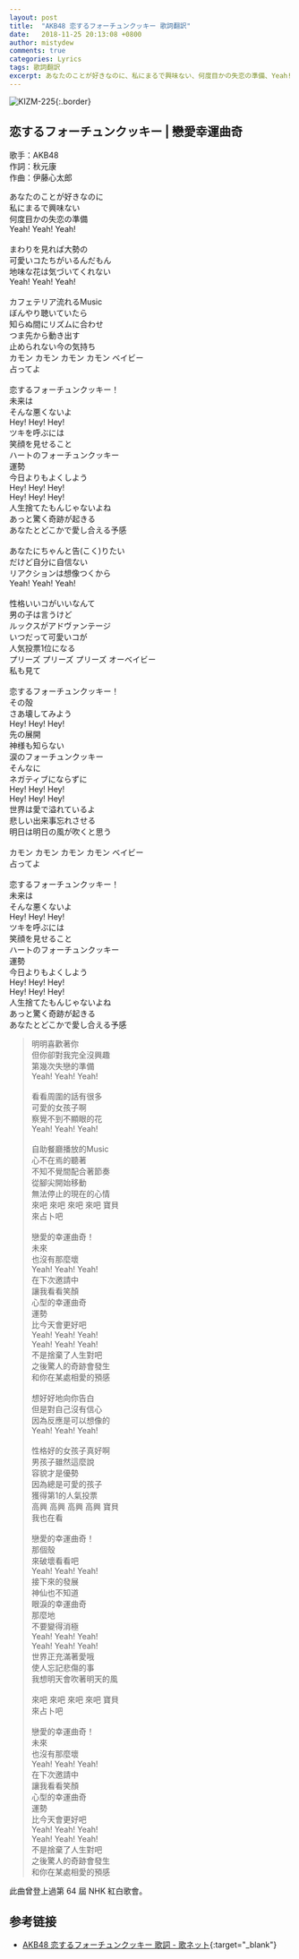 ```yaml
---
layout: post
title:  "AKB48 恋するフォーチュンクッキー 歌詞翻訳"
date:   2018-11-25 20:13:08 +0800
author: mistydew
comments: true
categories: Lyrics
tags: 歌詞翻訳
excerpt: あなたのことが好きなのに、私にまるで興味ない、何度目かの失恋の準備、Yeah! Yeah! Yeah!
---
```

![KIZM-225](https://raw.githubusercontent.com/mistydew/misc/master/cover/KIZM-225.jpg){:.border}

## 恋するフォーチュンクッキー | 戀愛幸運曲奇

歌手：AKB48<br>
作詞：秋元康<br>
作曲：伊藤心太郎

<div class="lyric-original">
<p>
あなたのことが好きなのに<br>
私にまるで興味ない<br>
何度目かの失恋の準備<br>
Yeah! Yeah! Yeah!<br>
<br>
まわりを見れば大勢の<br>
可愛いコたちがいるんだもん<br>
地味な花は気づいてくれない<br>
Yeah! Yeah! Yeah!<br>
<br>
カフェテリア流れるMusic<br>
ぼんやり聴いていたら<br>
知らぬ間にリズムに合わせ<br>
つま先から動き出す<br>
止められない今の気持ち<br>
カモン カモン カモン カモン ベイビー<br>
占ってよ<br>
<br>
恋するフォーチュンクッキー！<br>
未来は<br>
そんな悪くないよ<br>
Hey! Hey! Hey!<br>
ツキを呼ぶには<br>
笑顔を見せること<br>
ハートのフォーチュンクッキー<br>
運勢<br>
今日よりもよくしよう<br>
Hey! Hey! Hey!<br>
Hey! Hey! Hey!<br>
人生捨てたもんじゃないよね<br>
あっと驚く奇跡が起きる<br>
あなたとどこかで愛し合える予感<br>
<br>
あなたにちゃんと告(こく)りたい<br>
だけど自分に自信ない<br>
リアクションは想像つくから<br>
Yeah! Yeah! Yeah!<br>
<br>
性格いいコがいいなんて<br>
男の子は言うけど<br>
ルックスがアドヴァンテージ<br>
いつだって可愛いコが<br>
人気投票1位になる<br>
プリーズ プリーズ プリーズ オーベイビー<br>
私も見て<br>
<br>
恋するフォーチュンクッキー！<br>
その殻<br>
さあ壊してみよう<br>
Hey! Hey! Hey!<br>
先の展開<br>
神様も知らない<br>
涙のフォーチュンクッキー<br>
そんなに<br>
ネガティブにならずに<br>
Hey! Hey! Hey!<br>
Hey! Hey! Hey!<br>
世界は愛で溢れているよ<br>
悲しい出来事忘れさせる<br>
明日は明日の風が吹くと思う<br>
<br>
カモン カモン カモン カモン ベイビー<br>
占ってよ<br>
<br>
恋するフォーチュンクッキー！<br>
未来は<br>
そんな悪くないよ<br>
Hey! Hey! Hey!<br>
ツキを呼ぶには<br>
笑顔を見せること<br>
ハートのフォーチュンクッキー<br>
運勢<br>
今日よりもよくしよう<br>
Hey! Hey! Hey!<br>
Hey! Hey! Hey!<br>
人生捨てたもんじゃないよね<br>
あっと驚く奇跡が起きる<br>
あなたとどこかで愛し合える予感
</p>
</div>

<div class="lyric-translation">
<blockquote>
明明喜歡著你<br>
但你卻對我完全沒興趣<br>
第幾次失戀的準備<br>
Yeah! Yeah! Yeah!<br>
<br>
看看周圍的話有很多<br>
可愛的女孩子啊<br>
察覺不到不顯眼的花<br>
Yeah! Yeah! Yeah!<br>
<br>
自助餐廳播放的Music<br>
心不在焉的聽著<br>
不知不覺間配合著節奏<br>
從腳尖開始移動<br>
無法停止的現在的心情<br>
來吧 來吧 來吧 來吧 寶貝<br>
來占卜吧<br>
<br>
戀愛的幸運曲奇！<br>
未來<br>
也沒有那麼壞<br>
Yeah! Yeah! Yeah!<br>
在下次邀請中<br>
讓我看看笑顏<br>
心型的幸運曲奇<br>
運勢<br>
比今天會更好吧<br>
Yeah! Yeah! Yeah!<br>
Yeah! Yeah! Yeah!<br>
不是捨棄了人生對吧<br>
之後驚人的奇跡會發生<br>
和你在某處相愛的預感<br>
<br>
想好好地向你告白<br>
但是對自己沒有信心<br>
因為反應是可以想像的<br>
Yeah! Yeah! Yeah!<br>
<br>
性格好的女孩子真好啊<br>
男孩子雖然這麼說<br>
容貌才是優勢<br>
因為總是可愛的孩子<br>
獲得第1的人氣投票<br>
高興 高興 高興 高興 寶貝<br>
我也在看<br>
<br>
戀愛的幸運曲奇！<br>
那個殼<br>
來破壞看看吧<br>
Yeah! Yeah! Yeah!<br>
接下來的發展<br>
神仙也不知道<br>
眼淚的幸運曲奇<br>
那麼地<br>
不要變得消極<br>
Yeah! Yeah! Yeah!<br>
Yeah! Yeah! Yeah!<br>
世界正充滿著愛哦<br>
使人忘記悲傷的事<br>
我想明天會吹著明天的風<br>
<br>
來吧 來吧 來吧 來吧 寶貝<br>
來占卜吧<br>
<br>
戀愛的幸運曲奇！<br>
未來<br>
也沒有那麼壞<br>
Yeah! Yeah! Yeah!<br>
在下次邀請中<br>
讓我看看笑顏<br>
心型的幸運曲奇<br>
運勢<br>
比今天會更好吧<br>
Yeah! Yeah! Yeah!<br>
Yeah! Yeah! Yeah!<br>
不是捨棄了人生對吧<br>
之後驚人的奇跡會發生<br>
和你在某處相愛的預感<br>
</blockquote>
</div>

此曲曾登上過第 64 屆 NHK 紅白歌會。

## 参考链接

* [AKB48 恋するフォーチュンクッキー 歌詞 - 歌ネット](https://www.uta-net.com/song/150981){:target="_blank"}
